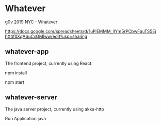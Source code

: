 # Whatever
g0v 2019 NYC - Whatever

https://docs.google.com/spreadsheets/d/1uPlEMMM_IIYm5rPCbwFauTS5EjhX4f0XqA6uCxGMlww/edit?usp=sharing

## whatever-app
The frontend project, currently using React.

npm install

npm start

## whatever-server
The java server project, currently using akka-http

Run Application.java
